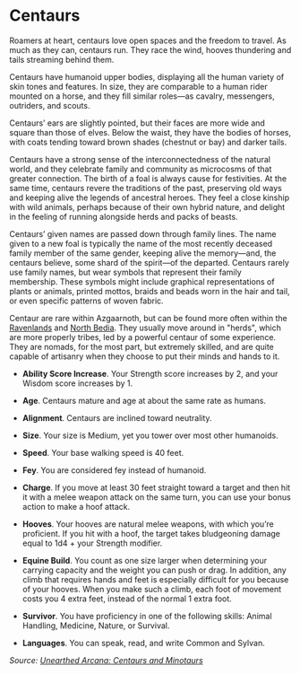 # Centaurs
Roamers at heart, centaurs love open spaces and the freedom to travel. As much as they can, centaurs run. They race the wind, hooves thundering and tails streaming behind them.

Centaurs have humanoid upper bodies, displaying all the human variety of skin tones and features. In size, they are comparable to a human rider mounted on a horse, and they fill similar roles—as cavalry, messengers, outriders, and scouts.

Centaurs’ ears are slightly pointed, but their faces are more wide and square than those of elves. Below the waist, they have the bodies of horses, with coats tending toward brown shades (chestnut or bay) and darker tails. 

Centaurs have a strong sense of the interconnectedness of the natural world, and they celebrate family and community as microcosms of that greater connection. The birth of a foal is always cause for festivities. At the same time, centaurs revere the traditions of the past, preserving old ways and keeping alive the legends of ancestral heroes. They feel a close kinship with wild animals, perhaps because of their own hybrid nature, and delight in the feeling of running alongside herds and packs of beasts.

Centaurs’ given names are passed down through family lines. The name given to a new foal is typically the name of the most recently deceased family member of the same gender, keeping alive the memory—and, the centaurs believe, some shard of the spirit—of the departed. Centaurs rarely use family names, but wear symbols that represent their family membership. These symbols might include graphical representations of plants or animals, printed mottos, braids and beads worn in the hair and tail, or even specific patterns of woven fabric.

Centaur are rare within Azgaarnoth, but can be found more often within the [Ravenlands](/Geography/Ravenlands.md) and [North Bedia](../Nations/Bedia.md). They usually move around in "herds", which are more properly tribes, led by a powerful centaur of some experience. They are nomads, for the most part, but extremely skilled, and are quite capable of artisanry when they choose to put their minds and hands to it.

* **Ability Score Increase**. Your Strength score increases by 2, and your Wisdom score increases by 1.

* **Age**. Centaurs mature and age at about the same rate as humans.

* **Alignment**. Centaurs are inclined toward neutrality.

* **Size**. Your size is Medium, yet you tower over most other humanoids.

* **Speed**. Your base walking speed is 40 feet.

* **Fey**. You are considered fey instead of humanoid.

* **Charge**. If you move at least 30 feet straight toward a target and then hit it with a melee weapon attack on the same turn, you can use your bonus action to make a hoof attack.

* **Hooves**. Your hooves are natural melee weapons, with which you’re proficient. If you hit with a hoof, the target takes bludgeoning damage equal to 1d4 + your Strength modifier.

* **Equine Build**. You count as one size larger when determining your carrying capacity and the weight you can push or drag. In addition, any climb that requires hands and feet is especially difficult for you because of your hooves. When you make such a climb, each foot of movement costs you 4 extra feet, instead of the normal 1 extra foot.

* **Survivor**. You have proficiency in one of the following skills: Animal Handling, Medicine, Nature, or Survival.

* **Languages**. You can speak, read, and write Common and Sylvan.

*Source: [Unearthed Arcana: Centaurs and Minotaurs](https://dnd.wizards.com/articles/unearthed-arcana/centaurs-and-minotaurs)*